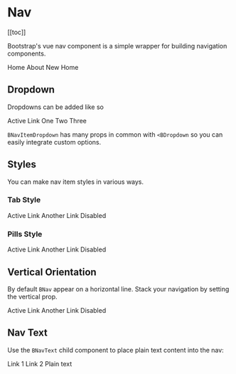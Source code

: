 # Nav

<ClientOnly>
  <Teleport to=".bd-toc">

[[toc]]

  </Teleport>
</ClientOnly>

<div class="lead mb-5">

Bootstrap's vue nav component is a simple wrapper for building navigation components.

</div>

<HighlightCard>
  <BNav>
    <BNavItem>Home</BNavItem>
    <BNavItem>About</BNavItem>
    <BNavItem>New</BNavItem>
    <BNavItem disabled>Home</BNavItem>
  </BNav>
  <template #html>

```vue-html
<BNav>
  <BNavItem>Home</BNavItem>
  <BNavItem>About</BNavItem>
  <BNavItem>New</BNavItem>
  <BNavItem disabled>Home</BNavItem>
</BNav>
```

  </template>
</HighlightCard>

## Dropdown

Dropdowns can be added like so

<HighlightCard>
  <BNav pills>
    <BNavItem active>Active</BNavItem>
    <BNavItem>Link</BNavItem>
    <BNavItemDropdown
      v-model="dropdownShow"
      id="my-nav-dropdown"
      text="Dropdown"
      toggle-class="nav-link-custom"
      end
    >
      <BDropdownItem>One</BDropdownItem>
      <BDropdownItem>Two</BDropdownItem>
      <BDropdownDivider />
      <BDropdownItem>Three</BDropdownItem>
    </BNavItemDropdown>
  </BNav>
  <template #html>

```vue
<template>
  <BNav pills>
    <BNavItem active>Active</BNavItem>
    <BNavItem>Link</BNavItem>
    <BNavItemDropdown
      v-model="dropdownShow"
      id="my-nav-dropdown"
      text="Dropdown"
      toggle-class="nav-link-custom"
      end
    >
      <BDropdownItem>One</BDropdownItem>
      <BDropdownItem>Two</BDropdownItem>
      <BDropdownDivider />
      <BDropdownItem>Three</BDropdownItem>
    </BNavItemDropdown>
  </BNav>
</template>

<script setup lang="ts">
const dropdownShow = ref(false)
</script>
```

  </template>
</HighlightCard>

`BNavItemDropdown` has many props in common with `<BDropdown` so you can easily integrate custom options.

## Styles

You can make nav item styles in various ways.

### Tab Style

<HighlightCard>
  <BNav tabs>
    <BNavItem active>Active</BNavItem>
    <BNavItem>Link</BNavItem>
    <BNavItem>Another Link</BNavItem>
    <BNavItem disabled>Disabled</BNavItem>
  </BNav>
  <template #html>

```vue-html
<BNav tabs>
  <BNavItem active>Active</BNavItem>
  <BNavItem>Link</BNavItem>
  <BNavItem>Another Link</BNavItem>
  <BNavItem disabled>Disabled</BNavItem>
</BNav>
```

  </template>
</HighlightCard>

### Pills Style

<HighlightCard>
  <BNav pills>
    <BNavItem active>Active</BNavItem>
    <BNavItem>Link</BNavItem>
    <BNavItem>Another Link</BNavItem>
    <BNavItem disabled>Disabled</BNavItem>
  </BNav>
  <template #html>

```vue-html
<BNav pills>
  <BNavItem active>Active</BNavItem>
  <BNavItem>Link</BNavItem>
  <BNavItem>Another Link</BNavItem>
  <BNavItem disabled>Disabled</BNavItem>
</BNav>
```

  </template>
</HighlightCard>

## Vertical Orientation

By default `BNav` appear on a horizontal line. Stack your navigation by setting the vertical prop.

<HighlightCard>
  <BNav vertical class="w-25">
    <BNavItem active>Active</BNavItem>
    <BNavItem>Link</BNavItem>
    <BNavItem>Another Link</BNavItem>
    <BNavItem disabled>Disabled</BNavItem>
  </BNav>
  <template #html>

```vue-html
<BNav vertical class="w-25">
  <BNavItem active>Active</BNavItem>
  <BNavItem>Link</BNavItem>
  <BNavItem>Another Link</BNavItem>
  <BNavItem disabled>Disabled</BNavItem>
</BNav>
```

  </template>
</HighlightCard>

## Nav Text

Use the `BNavText` child component to place plain text content into the nav:

<HighlightCard>
  <BNav>
    <BNavItem href="#1">Link 1</BNavItem>
    <BNavItem href="#2">Link 2</BNavItem>
    <BNavText>Plain text</BNavText>
  </BNav>
  <template #html>

```vue-html
<BNav>
  <BNavItem href="#1">Link 1</BNavItem>
  <BNavItem href="#2">Link 2</BNavItem>
  <BNavText>Plain text</BNavText>
</BNav>
```

  </template>
</HighlightCard>

<ComponentReference :data="data" />

<script setup lang="ts">
import {data} from '../../data/components/nav.data'
import ComponentReference from '../../components/ComponentReference.vue'
import HighlightCard from '../../components/HighlightCard.vue'
import {
  BNav,
  BNavText,
  BNavItemDropdown,
  BDropdownItem,
  BDropdown,
  BNavItem,
  BCard,
  BCardBody,
  BDropdownDivider,
} from 'bootstrap-vue-next'
import {ref} from 'vue'

const dropdownShow = ref(false)
</script>
